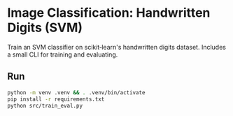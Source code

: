 # Image Classification: Handwritten Digits (SVM)

Train an SVM classifier on scikit‑learn's handwritten digits dataset. Includes a small CLI for training and evaluating.

## Run
```bash
python -m venv .venv && . .venv/bin/activate
pip install -r requirements.txt
python src/train_eval.py
```
